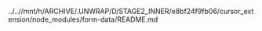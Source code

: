 ../..//mnt/h/ARCHIVE/.UNWRAP/D/STAGE2_INNER/e8bf24f9fb06/cursor_extension/node_modules/form-data/README.md